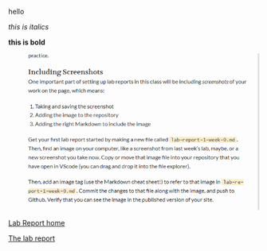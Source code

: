 hello


*this is italics*

**this is bold**


![lab-report-1-week-0.md](screenshotlab0.png)

[Lab Report home](https://zixiancai.github.io/cse15l-lab-reports/)

[The lab report](https://github.com/zixiancai/cse15l-lab-reports/blob/main/lab-report-1-week-0.md)
